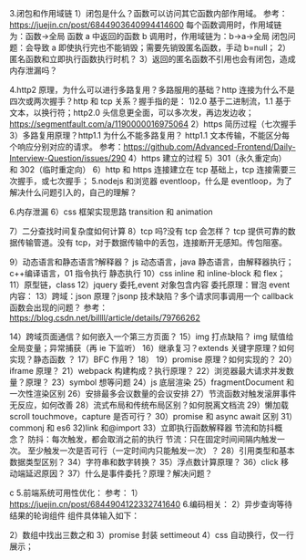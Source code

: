3.闭包和作用域链
1）闭包是什么？函数可以访问其它函数内部作用域。
参考：https://juejin.cn/post/6844903640994414600
每个函数调用时，作用域链为：函数->全局
函数 a 中返回的函数 b 调用时，作用域链为：b->a->全局
闭包问题：会导致 a 即使执行完也不能销毁；需要先销毁匿名函数，手动 b=null；
2）匿名函数和立即执行函数执行时机？
3）返回的匿名函数不引用也会有闭包，造成内存泄漏吗？

4.http2 原理，为什么可以进行多路复用？多路服用的基础？http 连接为什么不是四次或两次握手？http 和 tcp 关系？握手指的是：
1)2.0 基于二进制流，1.1 基于文本，以换行符；http2.0 头信息更全面，可以多次发，再边发边收； https://segmentfault.com/a/1190000016975064
2）https 简历过程（七次握手
3）多路复用原理？http1.1 为什么不能多路复用？
http1.1 文本传输，不能区分每个响应分别对应的请求。
参考：https://github.com/Advanced-Frontend/Daily-Interview-Question/issues/290
4）https 建立的过程
5）301（永久重定向） 和 302（临时重定向）
6）http 和 https 连接建立在 tcp 基础上，tcp 连接需要三次握手，或七次握手；
5.nodejs 和浏览器 eventloop，什么是 eventloop，为了解决什么问题引入的，自己的理解？

6.内存泄漏
6）css 框架实现思路
transition 和 animation

7）二分查找时间复杂度如何计算
8）tcp 吗?没有 tcp 会怎样？
tcp 提供可靠的数据传输管道。没有 tcp，对于数据传输中的丢包，连接断开无感知。传包阻塞。

9）动态语言和静态语言?解释器？
js 动态语言，java 静态语言，由解释器执行；c++编译语言，01 指令执行
静态执行
10）css
inline 和 inline-block 和 flex；
11）原型链，class
12）jquery 委托,event 对象包含内容
委托原理：冒泡
event 内容：
13）跨域：json 原理？jsonp 技术缺陷？多个请求同事调用一个 callback 函数会出现的问题？
参考：https://blog.csdn.net/billll/article/details/79766262

14）跨域页面通信？如何嵌入一个第三方页面？
15）img 打点缺陷？
img 赋值给全局变量；异常捕获（再 ie 下监听）
16）继承复习？extends 关键字原理？如何实现？静态函数 ？
17）BFC 作用？
18）
19）promise 原理？如何实现的？
20）iframe 原理？
21）webpack 构建构成？执行原理？
22）浏览器最大请求并发数量？原理？
23）symbol 想等问题
24）js 底层渲染
25）fragmentDocument 和一次性渲染区别
26）安排最多会议数量的会议安排
27）节流函数对触发滚屏事件无反应，如何改善
28）流式布局和传统布局区别？如何脱离文档流
29）懒加载 scroll touchmove，capture 是否可行？
30）promise 和 async await 区别
31）commonj 和 es6
32)link 和@import
33）立即执行函数解释器
节流和防抖概念？
防抖：每次触发，都会取消之前的执行
节流：只在固定时间间隔内触发一次。
至少触发一次是否可行（一定时间内只能触发一次）？
28）引用类型和基本数据类型区别？
34）字符串和数字转换？
35）浮点数计算原理？
36）click 移动端延迟原因？
37）什么是事件委托？原理？解决问题？

c 5.前端系统可用性优化：
参考：
1）https://juejin.cn/post/6844904122332741640 6.编码相关：
2）异步查询等待结果的轮询组件
组件具体输入如下：

<!-- 1. 查询执行方法
2. 轮询间隔
3. 超时时长
4. 最多轮询次数 组件输出：
5. 返回一个 promise 对象
6. 查询方法执行无异常，则轮询结束，返回查询结果 解答： -->

2）数组中找出三数之和
3）promise 封装 settimeout
4）css 自动换行，仅一行展示；
